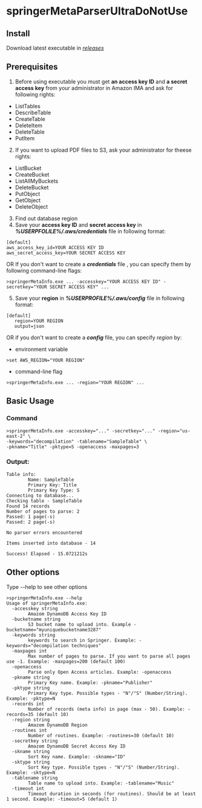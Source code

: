 # springerMetaParserUltraDoNotUse

## Install
Download latest executable in [*releases*](https://github.com/akmubi/springerMetaParserUltraDoNotUse/releases)

## Prerequisites
1. Before using executable you must get **an access key ID** and **a secret access key** from your administrator in Amazon IMA and ask for following rights:
+ ListTables
+ DescribeTable
+ CreateTable
+ DeleteItem
+ DeleteTable
+ PutItem
2. If you want to upload PDF files to S3, ask your administrator for theese rights:
+ ListBucket
+ CreateBucket
+ ListAllMyBuckets
+ DeleteBucket
+ PutObject
+ GetObject
+ DeleteObject
3. Find out database region
4. Save your **access key ID** and **secret access key** in ***%USERPFOLILE%/.aws/credentials*** file in following format:
```
[default]
aws_access_key_id=YOUR ACCESS KEY ID
aws_secret_access_key=YOUR SECRET ACCESS KEY
```
OR
If you don't want to create a ***credentials*** file , you can specify them by following command-line flags:
```shell
>springerMetaInfo.exe ... -accesskey="YOUR ACCESS KEY ID" -secretkey="YOUR SECRET ACCESS KEY" ...
```
5. Save your **region** in ***%USERPROFILE%/.aws/config*** file in following format:
```
[default]
   region=YOUR REGION
   output=json
```
OR
if you don't want to create a ***config*** file, you can specify *region* by:
+ environment variable
```shell
>set AWS_REGION="YOUR REGION"
```
+ command-line flag
```shell
>springerMetaInfo.exe ... -region="YOUR REGION" ...
```

## Basic Usage
### Command
```shell
>springerMetaInfo.exe -accesskey="..." -secretkey="..." -region="us-east-2" \
-keywords="decompilation" -tablename="SampleTable" \
-pkname="Title" -pktype=S -openaccess -maxpages=3
```
### Output:
```
Table info:
        Name: SampleTable
        Primary Key: Title
        Primary Key Type: S
Connecting to database...
Checking table - SampleTable
Found 14 records
Number of pages to parse: 2
Passed: 1 page(-s)
Passed: 2 page(-s)

No parser errors encountered

Items inserted into database - 14

Success! Elapsed - 15.0721212s
```
## Other options
Type --help to see other options
```shell
>springerMetaInfo.exe --help
Usage of springerMetaInfo.exe:
  -accesskey string
        Amazom DynamoDB Access Key ID
  -bucketname string
        S3 bucket name to upload into. Example -bucketname="myuniquebucketname3287"
  -keywords string
        keywords to search in Springer. Example: -keywords="decompilation techniques"
  -maxpages int
        Max number of pages to parse. If you want to parse all pages use -1. Example: -maxpages=200 (default 100)
  -openaccess
        Parse only Open Access articles. Example: -openaccess
  -pkname string
        Primary Key name. Example: -pkname="Publisher"
  -pktype string
        Primary Key type. Possible types - "N"/"S" (Number/String). Example: -pktype=N
  -records int
        Number of records (meta info) in page (max - 50). Example: -records=35 (default 10)
  -region string
        Amazom DynamoDB Region
  -routines int
        Number of routines. Example: -routines=30 (default 10)
  -secretkey string
        Amazom DynamoDB Secret Access Key ID
  -skname string
        Sort Key name. Example: -skname="ID"
  -sktype string
        Sort Key type. Possible types - "N"/"S" (Number/String). Example: -sktype=N
  -tablename string
        Table name to upload into. Example: -tablename="Music"
  -timeout int
        Timeout duration in seconds (for routines). Should be at least 1 second. Example: -timeout=5 (default 1)
```
